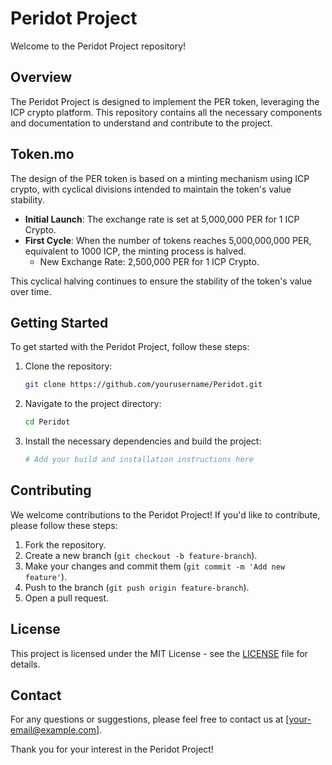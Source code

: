 # Peridot Project

Welcome to the Peridot Project repository!

## Overview

The Peridot Project is designed to implement the PER token, leveraging the ICP crypto platform. This repository contains all the necessary components and documentation to understand and contribute to the project.

## Token.mo

The design of the PER token is based on a minting mechanism using ICP crypto, with cyclical divisions intended to maintain the token's value stability.

- **Initial Launch**: The exchange rate is set at 5,000,000 PER for 1 ICP Crypto.
- **First Cycle**: When the number of tokens reaches 5,000,000,000 PER, equivalent to 1000 ICP, the minting process is halved.
  - New Exchange Rate: 2,500,000 PER for 1 ICP Crypto.

This cyclical halving continues to ensure the stability of the token's value over time.

## Getting Started

To get started with the Peridot Project, follow these steps:

1. Clone the repository:
    ```sh
    git clone https://github.com/yourusername/Peridot.git
    ```
2. Navigate to the project directory:
    ```sh
    cd Peridot
    ```
3. Install the necessary dependencies and build the project:
    ```sh
    # Add your build and installation instructions here
    ```

## Contributing

We welcome contributions to the Peridot Project! If you'd like to contribute, please follow these steps:

1. Fork the repository.
2. Create a new branch (`git checkout -b feature-branch`).
3. Make your changes and commit them (`git commit -m 'Add new feature'`).
4. Push to the branch (`git push origin feature-branch`).
5. Open a pull request.

## License

This project is licensed under the MIT License - see the [LICENSE](LICENSE) file for details.

## Contact

For any questions or suggestions, please feel free to contact us at [your-email@example.com].

Thank you for your interest in the Peridot Project!
